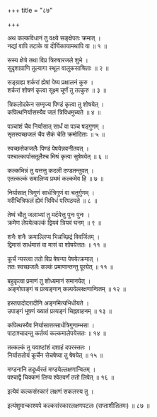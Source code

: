+++
title = "८७"

+++
  
  
  
  
अथ कल्कविधानं तु वक्ष्ये सङ्क्षेपतः क्रमात् ।  
नद्यां वापि तटाके वा दीर्घिकायामथापि वा ॥ १ ॥  
  
सस्य क्षेत्रे तथा विप्र त्रिरुषारजले शुभे ।  
सुदृशाग्राणि तुल्यागा स्थूल वालुकसाश्रिताः ॥ २ ॥  
  
सङ्ग्राह्य शर्करां ह्येषां पेष्य प्रक्षालनं कुरु ।  
शर्करां शोषणं कृत्वा सूक्ष्म चूर्णं तु तत्कुरु ॥ ३ ॥  
  
त्रिफलोदकेन सम्मृज्य पिण्डं कृत्वा तु शोषयेत् ।  
कपित्थनिर्यासस्यैव जलं त्रिविधमुच्यते ॥ ४ ॥  
  
पञ्चांशं चैव निर्यासात् सार्धं वा पञ्च षड्गुणम् ।  
सृतस्वच्छजलं चैव सैकं चेति क्रमोदिताः ॥ ५ ॥  
  
स्वच्छसेकजलैः पिण्डं पेषयेन्नवनीतवत् ।  
पश्चात्कार्पासतूलैश्च मिश्रं कृत्वा सुषेषयेत् ॥ ६ ॥  
  
कल्कभिन्नं तु यत्तत्तु कदली दण्डतन्तुवत् ।  
एतत्कल्कं समालिप्य प्रथमं कल्कमेव हि ॥ ७ ॥  
  
निर्यासात् त्रिगुणं सार्धत्रिगुणं वा चतुर्गुणम् ।  
मरीचित्रिफलं ह्येवं त्रिविधं परिपठ्यते ॥ ८ ॥  
  
तेष्वं चौतु जलाभ्यां तु मर्दयेत्तु पुनः पुनः ।  
क्रमेण लेपयेत्कल्कं द्वियवं त्रियवं घनम् ॥ ९ ॥  
  
शनैः शनैः क्रमाल्लिप्य भिन्नच्छिद्रं विवर्जितम् ।  
द्विमासं सार्धमासं वा मासं वा शोषयेत्ततः ॥ ११ ॥  
  
कूर्चं न्यस्त्वा ततो विप्र षेषन्या पेषयेत्क्रमात् ।  
ततः स्वच्छजलैः कल्कं प्रमाणान्तन्तु पूरयेत् ॥ ११ ॥  
  
बहुकृत्वा प्रमाणं तु शोध्यमानं समानयेत् ।  
अङ्गोपाङ्गं च प्रत्यङ्गान् कल्पयेल्लक्षणान्वितम् ॥ १२ ॥  
  
हस्तपादोदरादीनि अङ्गमित्यभिधीयते ।  
उपाङ्गं भूषणं ख्यातं प्रत्यङ्गं चिह्नवाहनम् ॥ १३ ॥  
  
कपित्थस्यैव निर्यासात्तत्सार्धत्रिगुणाम्भसा ।  
पाटाश्चादन्तु कर्तव्यं कल्कमालेपयेत्ततः ॥ १४ ॥  
  
तत्कल्कं तु यवाष्टांशं दशाहं दपरस्ततः ।  
निर्यासतोयं कूर्चेन सेचषेष्या तु षेषयेत् ॥ १५ ॥  
  
मण्डनानि तदूर्ध्वस्तं मण्डयेल्लक्षणान्वितम् ।  
पश्चाद्वै चिक्कणं लिप्य श्वेतवर्णं ततो लिपेत् ॥ १६ ॥  
  
इत्येवं कल्कसंस्कारं लक्षणं सकलस्य तु ।  
  
  
इत्यंशुमान्काश्यपे कल्कसंस्कारलक्षणपटलः (सप्ताशीतितमः) ॥ ८७ ॥  